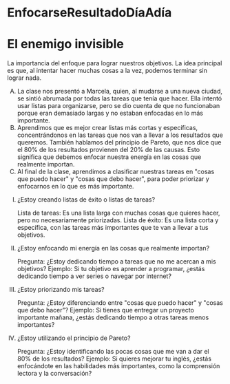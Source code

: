 # EnfocarseResultadoDíaAdía
 <h1>El enemigo invisible</h1>
<p>La importancia del enfoque para lograr nuestros objetivos. La idea principal es que, al intentar hacer muchas cosas a la vez, podemos terminar sin lograr nada.</p>

<ol type='A'>

<li>La clase nos presentó a Marcela, quien, al mudarse a una nueva ciudad, se sintió abrumada por todas las tareas que tenía que hacer. Ella intentó usar listas para organizarse, pero se dio cuenta de que no funcionaban porque eran demasiado largas y no estaban enfocadas en lo más importante.</li>
<li>Aprendimos que es mejor crear listas más cortas y específicas, concentrándonos en las tareas que nos van a llevar a los resultados que queremos. También hablamos del principio de Pareto, que nos dice que el 80% de los resultados provienen del 20% de las causas. Esto significa que debemos enfocar nuestra energía en las cosas que realmente importan.</li>
<li>Al final de la clase, aprendimos a clasificar nuestras tareas en "cosas que puedo hacer" y "cosas que debo hacer", para poder priorizar y enfocarnos en lo que es más importante.</li>
</ol>



<ol type='I'>
<li>¿Estoy creando listas de éxito o listas de tareas?

Lista de tareas: Es una lista larga con muchas cosas que quieres hacer, pero no necesariamente priorizadas.
Lista de éxito: Es una lista corta y específica, con las tareas más importantes que te van a llevar a tus objetivos.</li>
<li>¿Estoy enfocando mi energía en las cosas que realmente importan?

Pregunta: ¿Estoy dedicando tiempo a tareas que no me acercan a mis objetivos?
Ejemplo: Si tu objetivo es aprender a programar, ¿estás dedicando tiempo a ver series o navegar por internet?</li>
<li>¿Estoy priorizando mis tareas?

Pregunta: ¿Estoy diferenciando entre "cosas que puedo hacer" y "cosas que debo hacer"?
Ejemplo: Si tienes que entregar un proyecto importante mañana, ¿estás dedicando tiempo a otras tareas menos importantes?</li>
<li>¿Estoy utilizando el principio de Pareto?

Pregunta: ¿Estoy identificando las pocas cosas que me van a dar el 80% de los resultados?
Ejemplo: Si quieres mejorar tu inglés, ¿estás enfocándote en las habilidades más importantes, como la comprensión lectora y la conversación?</li>
</ol>
